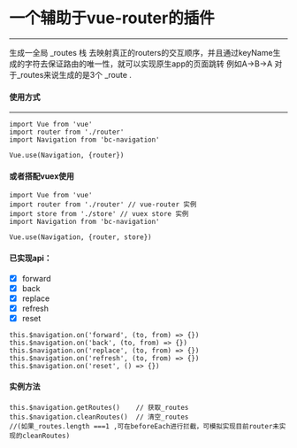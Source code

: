 # 一个辅助于vue-router的插件
---
生成一全局 _routes 栈  去映射真正的routers的交互顺序，并且通过keyName生成的字符去保证路由的唯一性，就可以实现原生app的页面跳转 例如A->B->A 对于_routes来说生成的是3个 _route .
#### 使用方式
---
```
import Vue from 'vue'
import router from './router' 
import Navigation from 'bc-navigation'

Vue.use(Navigation, {router})
```
#### 或者搭配vuex使用
```
import Vue from 'vue'
import router from './router' // vue-router 实例
import store from './store' // vuex store 实例
import Navigation from 'bc-navigation'

Vue.use(Navigation, {router, store})
```
#### 已实现api：
- [x]  forward
- [x]  back
- [x]  replace
- [x]  refresh
- [x]  reset

```
this.$navigation.on('forward', (to, from) => {})
this.$navigation.on('back', (to, from) => {})
this.$navigation.on('replace', (to, from) => {})
this.$navigation.on('refresh', (to, from) => {})
this.$navigation.on('reset', () => {})
```
#### 实例方法
```
this.$navigation.getRoutes()    // 获取_routes
this.$navigation.cleanRoutes()  // 清空_routes 
//(如果_routes.length ===1 ,可在beforeEach进行拦截，可模拟实现目前router未实现的cleanRoutes)  
```